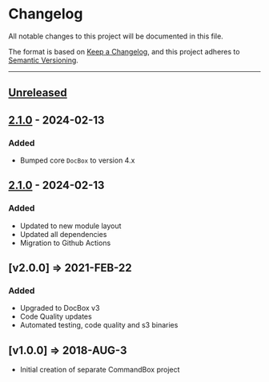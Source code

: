 # Changelog

All notable changes to this project will be documented in this file.

The format is based on [Keep a Changelog](https://keepachangelog.com/en/1.0.0/),
and this project adheres to [Semantic Versioning](https://semver.org/spec/v2.0.0.html).

* * *

## [Unreleased]

## [2.1.0] - 2024-02-13

### Added

- Bumped core `DocBox` to version 4.x

## [2.1.0] - 2024-02-13

### Added

- Updated to new module layout
- Updated all dependencies
- Migration to Github Actions

## [v2.0.0] => 2021-FEB-22

### Added

- Upgraded to DocBox v3
- Code Quality updates
- Automated testing, code quality and s3 binaries

## [v1.0.0] => 2018-AUG-3

- Initial creation of separate CommandBox project

[Unreleased]: https://github.com/Ortus-Solutions/commandbox-docbox/compare/v2.1.0...HEAD

[2.1.0]: https://github.com/Ortus-Solutions/commandbox-docbox/compare/59900a295f22f08394115666b0ef8634b3c83abf...v2.1.0
